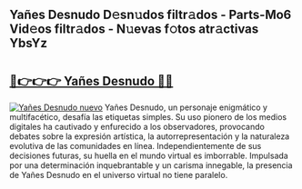 ## Yañes Desnudo D𝚎sn𝚞dos filtr𝚊dos - Parts-Mo6 Vid𝚎os filtr𝚊dos - N𝚞evas f𝚘tos atr𝚊ctivas YbsYz

# <h2><a href="http://mb9q2o.tromn.icu/?c=Ya%c3%b1es+Desnudo">🔗👉👉👉 Yañes Desnudo 🔗🔗</a></h2>

[![Yañes Desnudo nuevo](https://i.imgur.com/pEAQMta.gif)](http://mb9q2o.tromn.icu/?c=Ya%c3%b1es+Desnudo)
Yañes Desnudo, un personaje enigmático y multifacético, desafía las etiquetas simples. Su uso pionero de los medios digitales ha cautivado y enfurecido a los observadores, provocando debates sobre la expresión artística, la autorrepresentación y la naturaleza evolutiva de las comunidades en línea. Independientemente de sus decisiones futuras, su huella en el mundo virtual es imborrable. Impulsada por una determinación inquebrantable y un carisma innegable, la presencia de Yañes Desnudo en el universo virtual no tiene paralelo.
